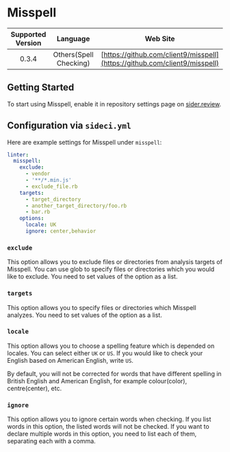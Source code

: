 # Misspell

| Supported Version | Language | Web Site |
|:--:|:--:|:--:|
| 0.3.4 | Others(Spell Checking) | [https://github.com/client9/misspell](https://github.com/client9/misspell) |

## Getting Started

To start using Misspell, enable it in repository settings page on [sider.review](https://sider.review/).

## Configuration via `sideci.yml`

Here are example settings for Misspell under `misspell`:

```yaml
linter:
  misspell:
    exclude:
      - vendor
      - '**/*.min.js'
      - exclude_file.rb
    targets:
      - target_directory
      - another_target_directory/foo.rb
      - bar.rb
    options:
      locale: UK
      ignore: center,behavior
```

### `exclude`

This option allows you to exclude files or directories from analysis targets of Misspell. You can use glob to specify files or directories which you would like to exclude. You need to set values of the option as a list.

### `targets`

This option allows you to specify files or directories which Misspell analyzes. You need to set values of the option as a list.

### `locale`

This option allows you to choose a spelling feature which is depended on locales. You can select either `UK` or `US`. If you would like to check your English based on American English, write `US`.

By default, you will not be corrected for words that have different spelling in British English and American English, for example colour(color), centre(center), etc.

### `ignore`

This option allows you to ignore certain words when checking. If you list words in this option, the listed words will not be checked. If you want to declare multiple words in this option, you need to list each of them, separating each with a comma.

